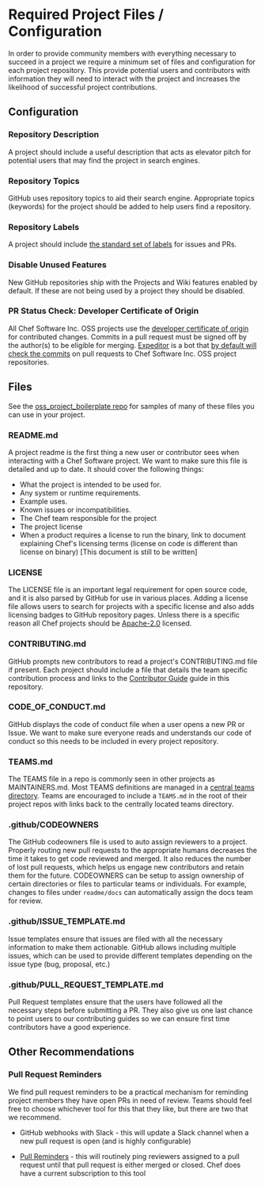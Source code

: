 # Required Project Files / Configuration

In order to provide community members with everything necessary to succeed in a project we require a minimum set of files and configuration for each project repository. This provide potential users and contributors with information they will need to interact with the project and increases the likelihood of successful project contributions.

## Configuration

### Repository Description

A project should include a useful description that acts as elevator pitch for potential users that may find the project in search engines.

### Repository Topics

GitHub uses repository topics to aid their search engine. Appropriate topics (keywords) for the project should be added to help users find a repository.

### Repository Labels

A project should include [the standard set of labels](github-labels.md) for issues and PRs.

### Disable Unused Features

New GitHub repositories ship with the Projects and Wiki features enabled by default. If these are not being used by a project they should be disabled.

### PR Status Check: Developer Certificate of Origin

All Chef Software Inc. OSS projects use the [developer certificate of origin](/DCO.md) for contributed changes. Commits in a pull request must be signed off by the author(s) to be eligible for merging. [Expeditor](https://expeditor.chef.io/docs/getting-started/) is a bot that [by default will check the commits](https://expeditor.chef.io/docs/integrations/github/#configuration) on pull requests to Chef Software Inc. OSS project repositories.

## Files

See the [oss_project_boilerplate repo](https://github.com/chef/oss_project_boilerplate) for samples of many of these files you can use in your project.

### README.md

A project readme is the first thing a new user or contributor sees when interacting with a Chef Software project. We want to make sure this file is detailed and up to date. It should cover the following things:

  - What the project is intended to be used for.
  - Any system or runtime requirements.
  - Example uses.
  - Known issues or incompatibilities.
  - The Chef team responsible for the project
  - The project license
  - When a product requires a license to run the binary, link to document explaining Chef's licensing terms (license on code is different than license on binary) [This document is still to be written]

### LICENSE

The LICENSE file is an important legal requirement for open source code, and it is also parsed by GitHub for use in various places. Adding a license file allows users to search for projects with a specific license and also adds licensing badges to GitHub repository pages. Unless there is a specific reason all Chef projects should be [Apache-2.0](https://www.apache.org/licenses/LICENSE-2.0.html) licensed.

### CONTRIBUTING.md

GitHub prompts new contributors to read a project's CONTRIBUTING.md file if present. Each project should include a file that details the team specific contribution process and links to the [Contributor Guide](../contributors/README.md) guide in this repository.

### CODE_OF_CONDUCT.md

GitHub displays the code of conduct file when a user opens a new PR or Issue. We want to make sure everyone reads and understands our code of conduct so this needs to be included in every project repository.

### TEAMS.md

The TEAMS file in a repo is commonly seen in other projects as MAINTAINERS.md. Most TEAMS definitions are managed in a [central teams directory](https://github.com/chef/chef-oss-practices/tree/master/teams). Teams are encouraged to include a `TEAMS.md` in the root of their project repos with links back to the centrally located teams directory.

### .github/CODEOWNERS

The GitHub codeowners file is used to auto assign reviewers to a project. Properly routing new pull requests to the appropriate humans decreases the time it takes to get code reviewed and merged. It also reduces the number of lost pull requests, which helps us engage new contributors and retain them for the future. CODEOWNERS can be setup to assign ownership of certain directories or files to particular teams or individuals. For example, changes to files under `readme/docs` can automatically assign the docs team for review.

### .github/ISSUE_TEMPLATE.md

Issue templates ensure that issues are filed with all the necessary information to make them actionable. GitHub allows including multiple issues, which can be used to provide different templates depending on the issue type (bug, proposal, etc.)

### .github/PULL_REQUEST_TEMPLATE.md

Pull Request templates ensure that the users have followed all the necessary steps before submitting a PR. They also give us one last chance to point users to our contributing guides so we can ensure first time contributors have a good experience.

## Other Recommendations

### Pull Request Reminders

We find pull request reminders to be a practical mechanism for reminding project members they have open PRs in need of review. Teams should feel free to choose whichever tool for this that they like, but there are two that we recommend.

* GitHub webhooks with Slack - this will update a Slack channel when a new pull request is open (and is highly configurable)

* [Pull Reminders](https://pullreminders.com/) - this will routinely ping reviewers assigned to a pull request until that pull request is either merged or closed. Chef does have a current subscription to this tool
